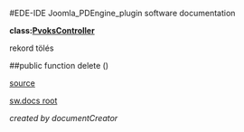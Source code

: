 #EDE-IDE Joomla_PDEngine_plugin
software documentation

**class:[PvoksController](../PvoksController.md)**



rekord tölés

##public function delete () 


[source](../../../admin/controllers/controller.php)

[sw.docs root](../)

*created by documentCreator*

